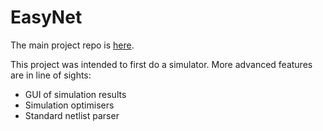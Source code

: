 # EasyNet

The main project repo is [here](https://github.com/Wcbn38/EasyNet).

This project was intended to first do a simulator. More advanced features are in line of sights:
- GUI of simulation results
- Simulation optimisers
- Standard netlist parser